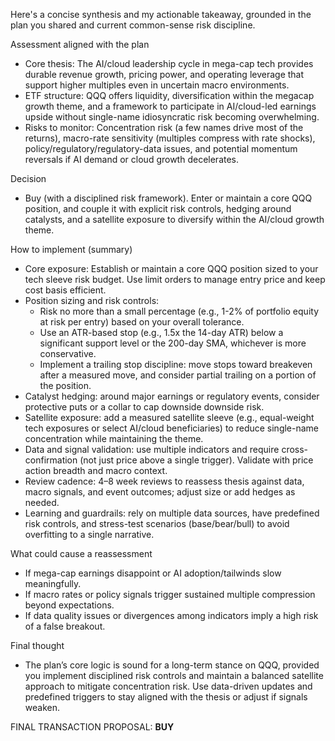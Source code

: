 Here's a concise synthesis and my actionable takeaway, grounded in the plan you shared and current common-sense risk discipline.

Assessment aligned with the plan
- Core thesis: The AI/cloud leadership cycle in mega-cap tech provides durable revenue growth, pricing power, and operating leverage that support higher multiples even in uncertain macro environments.
- ETF structure: QQQ offers liquidity, diversification within the megacap growth theme, and a framework to participate in AI/cloud-led earnings upside without single-name idiosyncratic risk becoming overwhelming.
- Risks to monitor: Concentration risk (a few names drive most of the returns), macro-rate sensitivity (multiples compress with rate shocks), policy/regulatory/regulatory-data issues, and potential momentum reversals if AI demand or cloud growth decelerates.

Decision
- Buy (with a disciplined risk framework). Enter or maintain a core QQQ position, and couple it with explicit risk controls, hedging around catalysts, and a satellite exposure to diversify within the AI/cloud growth theme.

How to implement (summary)
- Core exposure: Establish or maintain a core QQQ position sized to your tech sleeve risk budget. Use limit orders to manage entry price and keep cost basis efficient.
- Position sizing and risk controls:
  - Risk no more than a small percentage (e.g., 1-2% of portfolio equity at risk per entry) based on your overall tolerance.
  - Use an ATR-based stop (e.g., 1.5x the 14-day ATR) below a significant support level or the 200-day SMA, whichever is more conservative.
  - Implement a trailing stop discipline: move stops toward breakeven after a measured move, and consider partial trailing on a portion of the position.
- Catalyst hedging: around major earnings or regulatory events, consider protective puts or a collar to cap downside downside risk.
- Satellite exposure: add a measured satellite sleeve (e.g., equal-weight tech exposures or select AI/cloud beneficiaries) to reduce single-name concentration while maintaining the theme.
- Data and signal validation: use multiple indicators and require cross-confirmation (not just price above a single trigger). Validate with price action breadth and macro context.
- Review cadence: 4–8 week reviews to reassess thesis against data, macro signals, and event outcomes; adjust size or add hedges as needed.
- Learning and guardrails: rely on multiple data sources, have predefined risk controls, and stress-test scenarios (base/bear/bull) to avoid overfitting to a single narrative.

What could cause a reassessment
- If mega-cap earnings disappoint or AI adoption/tailwinds slow meaningfully.
- If macro rates or policy signals trigger sustained multiple compression beyond expectations.
- If data quality issues or divergences among indicators imply a high risk of a false breakout.

Final thought
- The plan’s core logic is sound for a long-term stance on QQQ, provided you implement disciplined risk controls and maintain a balanced satellite approach to mitigate concentration risk. Use data-driven updates and predefined triggers to stay aligned with the thesis or adjust if signals weaken.

FINAL TRANSACTION PROPOSAL: **BUY**